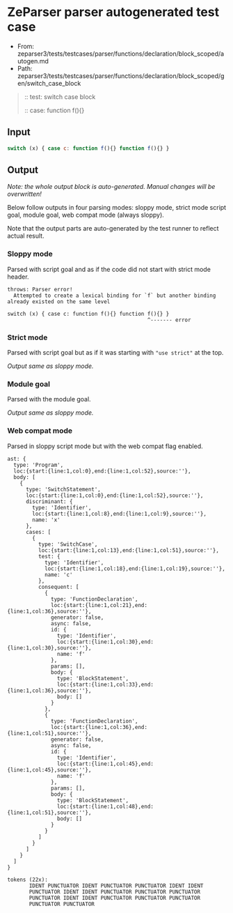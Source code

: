 # ZeParser parser autogenerated test case

- From: zeparser3/tests/testcases/parser/functions/declaration/block_scoped/autogen.md
- Path: zeparser3/tests/testcases/parser/functions/declaration/block_scoped/gen/switch_case_block

> :: test: switch case block
>
> :: case: function f(){}

## Input


`````js
switch (x) { case c: function f(){} function f(){} }
`````

## Output

_Note: the whole output block is auto-generated. Manual changes will be overwritten!_

Below follow outputs in four parsing modes: sloppy mode, strict mode script goal, module goal, web compat mode (always sloppy).

Note that the output parts are auto-generated by the test runner to reflect actual result.

### Sloppy mode

Parsed with script goal and as if the code did not start with strict mode header.

`````
throws: Parser error!
  Attempted to create a lexical binding for `f` but another binding already existed on the same level

switch (x) { case c: function f(){} function f(){} }
                                             ^------- error
`````

### Strict mode

Parsed with script goal but as if it was starting with `"use strict"` at the top.

_Output same as sloppy mode._

### Module goal

Parsed with the module goal.

_Output same as sloppy mode._

### Web compat mode

Parsed in sloppy script mode but with the web compat flag enabled.

`````
ast: {
  type: 'Program',
  loc:{start:{line:1,col:0},end:{line:1,col:52},source:''},
  body: [
    {
      type: 'SwitchStatement',
      loc:{start:{line:1,col:0},end:{line:1,col:52},source:''},
      discriminant: {
        type: 'Identifier',
        loc:{start:{line:1,col:8},end:{line:1,col:9},source:''},
        name: 'x'
      },
      cases: [
        {
          type: 'SwitchCase',
          loc:{start:{line:1,col:13},end:{line:1,col:51},source:''},
          test: {
            type: 'Identifier',
            loc:{start:{line:1,col:18},end:{line:1,col:19},source:''},
            name: 'c'
          },
          consequent: [
            {
              type: 'FunctionDeclaration',
              loc:{start:{line:1,col:21},end:{line:1,col:36},source:''},
              generator: false,
              async: false,
              id: {
                type: 'Identifier',
                loc:{start:{line:1,col:30},end:{line:1,col:30},source:''},
                name: 'f'
              },
              params: [],
              body: {
                type: 'BlockStatement',
                loc:{start:{line:1,col:33},end:{line:1,col:36},source:''},
                body: []
              }
            },
            {
              type: 'FunctionDeclaration',
              loc:{start:{line:1,col:36},end:{line:1,col:51},source:''},
              generator: false,
              async: false,
              id: {
                type: 'Identifier',
                loc:{start:{line:1,col:45},end:{line:1,col:45},source:''},
                name: 'f'
              },
              params: [],
              body: {
                type: 'BlockStatement',
                loc:{start:{line:1,col:48},end:{line:1,col:51},source:''},
                body: []
              }
            }
          ]
        }
      ]
    }
  ]
}

tokens (22x):
       IDENT PUNCTUATOR IDENT PUNCTUATOR PUNCTUATOR IDENT IDENT
       PUNCTUATOR IDENT IDENT PUNCTUATOR PUNCTUATOR PUNCTUATOR
       PUNCTUATOR IDENT IDENT PUNCTUATOR PUNCTUATOR PUNCTUATOR
       PUNCTUATOR PUNCTUATOR
`````

